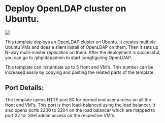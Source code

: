 # Deploy OpenLDAP cluster on Ubuntu.

<a href="https://portal.azure.com/#create/Microsoft.Template/uri/https%3A%2F%2Fraw.githubusercontent.com%2Fvinhub%2Fazure-quickstart-templates%2Fmaster%2Fopenldap-cluster-ubuntu%2Fazuredeploy.json" target="_blank"><img src="http://azuredeploy.net/deploybutton.png"/></a>

This template deploys an OpenLDAP cluster on Ubuntu. It creates multiple Ubuntu VMs and does a silent install of OpenLDAP on them. Then it sets up N-way multi-master replication on them. After the deployment is successful, you can go to /phpldapadmin to start congfiguring OpenLDAP.

This template can instantiate up to 5 front end VM's. This number can be increased easily by copying and pasting the related parts of the template. 

## Port Details:
The template opens HTTP port 80 for normal end user access on all the front end VM's. This port is then load-balanced using the load balancer.
It also opens ports 2200 to 2204 on the load balancer which are mapped to port 22 for SSH admin access on the respective VM's.
